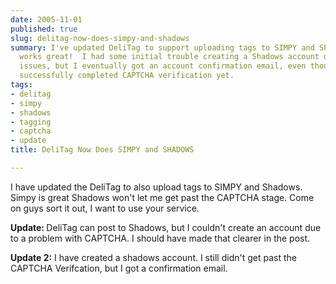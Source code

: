 ```yaml
---
date: 2005-11-01
published: true
slug: delitag-now-does-simpy-and-shadows
summary: I've updated DeliTag to support uploading tags to SIMPY and Shadows. SIMPY
  works great!  I had some initial trouble creating a Shadows account due to CAPTCHA
  issues, but I eventually got an account confirmation email, even though I haven't
  successfully completed CAPTCHA verification yet.
tags:
- delitag
- simpy
- shadows
- tagging
- captcha
- update
title: DeliTag Now Does SIMPY and SHADOWS

---
```

I have updated the DeliTag to also upload tags to SIMPY and Shadows. Simpy is great Shadows won't let me get past the CAPTCHA stage. Come on guys sort it out, I want to use your service.<p /><strong>Update: </strong>DeliTag can post to Shadows, but I couldn't create an account due to a problem with CAPTCHA.  I should have made that clearer in the post.<p /><strong>Update 2:</strong>  I have created a shadows account.  I still didn't get past the CAPTCHA Verifcation, but I got a confirmation email.<p />

